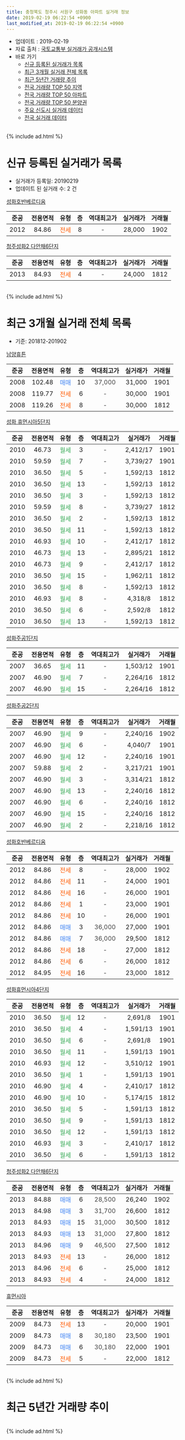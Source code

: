 ```yaml
---
title: 충청북도 청주시 서원구 성화동 아파트 실거래 정보
date: 2019-02-19 06:22:54 +0900
last_modified_at: 2019-02-19 06:22:54 +0900
---
```


* 업데이트 : 2019-02-19
* 자료 출처 : [국토교통부 실거래가 공개시스템](http://rt.molit.go.kr)
* 바로 가기
    * [신규 등록된 실거래가 목록](#신규-등록된-실거래가-목록)
    * [최근 3개월 실거래 전체 목록](#최근-3개월-실거래-전체-목록)
    * [최근 5년간 거래량 추이](#최근-5년간-거래량-추이)
    * [전국 거래량 TOP 50 지역](https://ayogom.github.io/apt-trade-info/최근-3개월-전국에서-가장-거래가-많이-발생한-지역)
    * [전국 거래량 TOP 50 아파트](https://ayogom.github.io/apt-trade-info/최근-3개월-전국에서-가장-거래가-많이-발생한-아파트)
    * [전국 거래량 TOP 50 분양권](https://ayogom.github.io/apt-trade-info/최근-3개월-전국에서-가장-거래가-많이-발생한-분양권)
    * [주요 신도시 실거래 데이터](https://ayogom.github.io/apt-trade-info/주요-신도시)
    * [전국 실거래 데이터](https://ayogom.github.io/apt-trade-info/전국)
<br>
{% include ad.html %}
<br>

# 신규 등록된 실거래가 목록
* 실거래가 등록일: 20190219
* 업데이트 된 실거래 수: 2 건


[성화호반베르디움](https://search.naver.com/search.naver?query=%EC%B6%A9%EC%B2%AD%EB%B6%81%EB%8F%84+%EC%B2%AD%EC%A3%BC%EC%8B%9C+%EC%84%9C%EC%9B%90%EA%B5%AC+%EC%84%B1%ED%99%94%EB%8F%99+%EC%84%B1%ED%99%94%ED%98%B8%EB%B0%98%EB%B2%A0%EB%A5%B4%EB%94%94%EC%9B%80)

|준공|전용면적|유형|층|역대최고가|실거래가|거래월|
|:---:|:---:|:---:|:---:|:---:|:---:|:---:|
|2012|84.86|<span style="color:#ff5a00">전세</span>|8|<span style="color:#444444">-</span>|28,000|1902|

[청주성화2 다안채6단지](https://search.naver.com/search.naver?query=%EC%B6%A9%EC%B2%AD%EB%B6%81%EB%8F%84+%EC%B2%AD%EC%A3%BC%EC%8B%9C+%EC%84%9C%EC%9B%90%EA%B5%AC+%EC%84%B1%ED%99%94%EB%8F%99+%EC%B2%AD%EC%A3%BC%EC%84%B1%ED%99%942+%EB%8B%A4%EC%95%88%EC%B1%846%EB%8B%A8%EC%A7%80)

|준공|전용면적|유형|층|역대최고가|실거래가|거래월|
|:---:|:---:|:---:|:---:|:---:|:---:|:---:|
|2013|84.93|<span style="color:#ff5a00">전세</span>|4|<span style="color:#444444">-</span>|24,000|1812|


<br>
{% include ad.html %}
<br>

# 최근 3개월 실거래 전체 목록
* 기준: 201812-201902


[남양휴튼](https://search.naver.com/search.naver?query=%EC%B6%A9%EC%B2%AD%EB%B6%81%EB%8F%84+%EC%B2%AD%EC%A3%BC%EC%8B%9C+%EC%84%9C%EC%9B%90%EA%B5%AC+%EC%84%B1%ED%99%94%EB%8F%99+%EB%82%A8%EC%96%91%ED%9C%B4%ED%8A%BC)

|준공|전용면적|유형|층|역대최고가|실거래가|거래월|
|:---:|:---:|:---:|:---:|:---:|:---:|:---:|
|2008|102.48|<span style="color:#4285f3">매매</span>|10|<span style="color:#444444">37,000</span>|31,000|1901|
|2008|119.77|<span style="color:#ff5a00">전세</span>|6|<span style="color:#444444">-</span>|30,000|1901|
|2008|119.26|<span style="color:#ff5a00">전세</span>|8|<span style="color:#444444">-</span>|30,000|1812|

[성화 휴먼시아5단지](https://search.naver.com/search.naver?query=%EC%B6%A9%EC%B2%AD%EB%B6%81%EB%8F%84+%EC%B2%AD%EC%A3%BC%EC%8B%9C+%EC%84%9C%EC%9B%90%EA%B5%AC+%EC%84%B1%ED%99%94%EB%8F%99+%EC%84%B1%ED%99%94+%ED%9C%B4%EB%A8%BC%EC%8B%9C%EC%95%845%EB%8B%A8%EC%A7%80)

|준공|전용면적|유형|층|역대최고가|실거래가|거래월|
|:---:|:---:|:---:|:---:|:---:|:---:|:---:|
|2010|46.73|<span style="color:#34a853">월세</span>|3|<span style="color:#444444">-</span>|2,412/17|1901|
|2010|59.59|<span style="color:#34a853">월세</span>|7|<span style="color:#444444">-</span>|3,739/27|1901|
|2010|36.50|<span style="color:#34a853">월세</span>|5|<span style="color:#444444">-</span>|1,592/13|1812|
|2010|36.50|<span style="color:#34a853">월세</span>|13|<span style="color:#444444">-</span>|1,592/13|1812|
|2010|36.50|<span style="color:#34a853">월세</span>|3|<span style="color:#444444">-</span>|1,592/13|1812|
|2010|59.59|<span style="color:#34a853">월세</span>|8|<span style="color:#444444">-</span>|3,739/27|1812|
|2010|36.50|<span style="color:#34a853">월세</span>|2|<span style="color:#444444">-</span>|1,592/13|1812|
|2010|36.50|<span style="color:#34a853">월세</span>|11|<span style="color:#444444">-</span>|1,592/13|1812|
|2010|46.93|<span style="color:#34a853">월세</span>|10|<span style="color:#444444">-</span>|2,412/17|1812|
|2010|46.73|<span style="color:#34a853">월세</span>|13|<span style="color:#444444">-</span>|2,895/21|1812|
|2010|46.73|<span style="color:#34a853">월세</span>|9|<span style="color:#444444">-</span>|2,412/17|1812|
|2010|36.50|<span style="color:#34a853">월세</span>|15|<span style="color:#444444">-</span>|1,962/11|1812|
|2010|36.50|<span style="color:#34a853">월세</span>|8|<span style="color:#444444">-</span>|1,592/13|1812|
|2010|46.93|<span style="color:#34a853">월세</span>|8|<span style="color:#444444">-</span>|4,318/8|1812|
|2010|36.50|<span style="color:#34a853">월세</span>|6|<span style="color:#444444">-</span>|2,592/8|1812|
|2010|36.50|<span style="color:#34a853">월세</span>|13|<span style="color:#444444">-</span>|1,592/13|1812|

[성화주공1단지](https://search.naver.com/search.naver?query=%EC%B6%A9%EC%B2%AD%EB%B6%81%EB%8F%84+%EC%B2%AD%EC%A3%BC%EC%8B%9C+%EC%84%9C%EC%9B%90%EA%B5%AC+%EC%84%B1%ED%99%94%EB%8F%99+%EC%84%B1%ED%99%94%EC%A3%BC%EA%B3%B51%EB%8B%A8%EC%A7%80)

|준공|전용면적|유형|층|역대최고가|실거래가|거래월|
|:---:|:---:|:---:|:---:|:---:|:---:|:---:|
|2007|36.65|<span style="color:#34a853">월세</span>|11|<span style="color:#444444">-</span>|1,503/12|1901|
|2007|46.90|<span style="color:#34a853">월세</span>|7|<span style="color:#444444">-</span>|2,264/16|1812|
|2007|46.90|<span style="color:#34a853">월세</span>|15|<span style="color:#444444">-</span>|2,264/16|1812|

[성화주공2단지](https://search.naver.com/search.naver?query=%EC%B6%A9%EC%B2%AD%EB%B6%81%EB%8F%84+%EC%B2%AD%EC%A3%BC%EC%8B%9C+%EC%84%9C%EC%9B%90%EA%B5%AC+%EC%84%B1%ED%99%94%EB%8F%99+%EC%84%B1%ED%99%94%EC%A3%BC%EA%B3%B52%EB%8B%A8%EC%A7%80)

|준공|전용면적|유형|층|역대최고가|실거래가|거래월|
|:---:|:---:|:---:|:---:|:---:|:---:|:---:|
|2007|46.90|<span style="color:#34a853">월세</span>|9|<span style="color:#444444">-</span>|2,240/16|1902|
|2007|46.90|<span style="color:#34a853">월세</span>|6|<span style="color:#444444">-</span>|4,040/7|1901|
|2007|46.90|<span style="color:#34a853">월세</span>|12|<span style="color:#444444">-</span>|2,240/16|1901|
|2007|59.88|<span style="color:#34a853">월세</span>|2|<span style="color:#444444">-</span>|3,217/21|1901|
|2007|46.90|<span style="color:#34a853">월세</span>|3|<span style="color:#444444">-</span>|3,314/21|1812|
|2007|46.90|<span style="color:#34a853">월세</span>|13|<span style="color:#444444">-</span>|2,240/16|1812|
|2007|46.90|<span style="color:#34a853">월세</span>|6|<span style="color:#444444">-</span>|2,240/16|1812|
|2007|46.90|<span style="color:#34a853">월세</span>|15|<span style="color:#444444">-</span>|2,240/16|1812|
|2007|46.90|<span style="color:#34a853">월세</span>|2|<span style="color:#444444">-</span>|2,218/16|1812|

[성화호반베르디움](https://search.naver.com/search.naver?query=%EC%B6%A9%EC%B2%AD%EB%B6%81%EB%8F%84+%EC%B2%AD%EC%A3%BC%EC%8B%9C+%EC%84%9C%EC%9B%90%EA%B5%AC+%EC%84%B1%ED%99%94%EB%8F%99+%EC%84%B1%ED%99%94%ED%98%B8%EB%B0%98%EB%B2%A0%EB%A5%B4%EB%94%94%EC%9B%80)

|준공|전용면적|유형|층|역대최고가|실거래가|거래월|
|:---:|:---:|:---:|:---:|:---:|:---:|:---:|
|2012|84.86|<span style="color:#ff5a00">전세</span>|8|<span style="color:#444444">-</span>|28,000|1902|
|2012|84.86|<span style="color:#ff5a00">전세</span>|11|<span style="color:#444444">-</span>|24,000|1901|
|2012|84.86|<span style="color:#ff5a00">전세</span>|16|<span style="color:#444444">-</span>|26,000|1901|
|2012|84.86|<span style="color:#ff5a00">전세</span>|1|<span style="color:#444444">-</span>|23,000|1901|
|2012|84.86|<span style="color:#ff5a00">전세</span>|10|<span style="color:#444444">-</span>|26,000|1901|
|2012|84.86|<span style="color:#4285f3">매매</span>|3|<span style="color:#444444">36,000</span>|27,000|1901|
|2012|84.86|<span style="color:#4285f3">매매</span>|7|<span style="color:#444444">36,000</span>|29,500|1812|
|2012|84.86|<span style="color:#ff5a00">전세</span>|18|<span style="color:#444444">-</span>|27,000|1812|
|2012|84.86|<span style="color:#ff5a00">전세</span>|6|<span style="color:#444444">-</span>|26,000|1812|
|2012|84.95|<span style="color:#ff5a00">전세</span>|16|<span style="color:#444444">-</span>|23,000|1812|


<script async src="//pagead2.googlesyndication.com/pagead/js/adsbygoogle.js"></script>
<!-- 기본 -->
<ins class="adsbygoogle"
     style="display:block"
     data-ad-client="ca-pub-2446590836940007"
     data-ad-slot="1659523306"
     data-ad-format="auto"
     data-full-width-responsive="true"></ins>
<script>
(adsbygoogle = window.adsbygoogle || []).push({});
</script>


[성화휴먼시아4단지](https://search.naver.com/search.naver?query=%EC%B6%A9%EC%B2%AD%EB%B6%81%EB%8F%84+%EC%B2%AD%EC%A3%BC%EC%8B%9C+%EC%84%9C%EC%9B%90%EA%B5%AC+%EC%84%B1%ED%99%94%EB%8F%99+%EC%84%B1%ED%99%94%ED%9C%B4%EB%A8%BC%EC%8B%9C%EC%95%844%EB%8B%A8%EC%A7%80)

|준공|전용면적|유형|층|역대최고가|실거래가|거래월|
|:---:|:---:|:---:|:---:|:---:|:---:|:---:|
|2010|36.50|<span style="color:#34a853">월세</span>|12|<span style="color:#444444">-</span>|2,691/8|1901|
|2010|36.50|<span style="color:#34a853">월세</span>|4|<span style="color:#444444">-</span>|1,591/13|1901|
|2010|36.50|<span style="color:#34a853">월세</span>|6|<span style="color:#444444">-</span>|2,691/8|1901|
|2010|36.50|<span style="color:#34a853">월세</span>|11|<span style="color:#444444">-</span>|1,591/13|1901|
|2010|46.93|<span style="color:#34a853">월세</span>|12|<span style="color:#444444">-</span>|3,510/12|1901|
|2010|36.50|<span style="color:#34a853">월세</span>|1|<span style="color:#444444">-</span>|1,591/13|1901|
|2010|46.90|<span style="color:#34a853">월세</span>|4|<span style="color:#444444">-</span>|2,410/17|1812|
|2010|46.90|<span style="color:#34a853">월세</span>|10|<span style="color:#444444">-</span>|5,174/15|1812|
|2010|36.50|<span style="color:#34a853">월세</span>|5|<span style="color:#444444">-</span>|1,591/13|1812|
|2010|36.50|<span style="color:#34a853">월세</span>|9|<span style="color:#444444">-</span>|1,591/13|1812|
|2010|36.50|<span style="color:#34a853">월세</span>|12|<span style="color:#444444">-</span>|1,591/13|1812|
|2010|46.93|<span style="color:#34a853">월세</span>|3|<span style="color:#444444">-</span>|2,410/17|1812|
|2010|36.50|<span style="color:#34a853">월세</span>|6|<span style="color:#444444">-</span>|1,591/13|1812|

[청주성화2 다안채6단지](https://search.naver.com/search.naver?query=%EC%B6%A9%EC%B2%AD%EB%B6%81%EB%8F%84+%EC%B2%AD%EC%A3%BC%EC%8B%9C+%EC%84%9C%EC%9B%90%EA%B5%AC+%EC%84%B1%ED%99%94%EB%8F%99+%EC%B2%AD%EC%A3%BC%EC%84%B1%ED%99%942+%EB%8B%A4%EC%95%88%EC%B1%846%EB%8B%A8%EC%A7%80)

|준공|전용면적|유형|층|역대최고가|실거래가|거래월|
|:---:|:---:|:---:|:---:|:---:|:---:|:---:|
|2013|84.88|<span style="color:#4285f3">매매</span>|6|<span style="color:#444444">28,500</span>|26,240|1902|
|2013|84.98|<span style="color:#4285f3">매매</span>|3|<span style="color:#444444">31,700</span>|26,600|1812|
|2013|84.93|<span style="color:#4285f3">매매</span>|15|<span style="color:#444444">31,000</span>|30,500|1812|
|2013|84.93|<span style="color:#4285f3">매매</span>|13|<span style="color:#444444">31,000</span>|27,800|1812|
|2013|84.96|<span style="color:#4285f3">매매</span>|9|<span style="color:#444444">46,500</span>|27,500|1812|
|2013|84.93|<span style="color:#ff5a00">전세</span>|13|<span style="color:#444444">-</span>|26,000|1812|
|2013|84.96|<span style="color:#ff5a00">전세</span>|6|<span style="color:#444444">-</span>|25,000|1812|
|2013|84.93|<span style="color:#ff5a00">전세</span>|4|<span style="color:#444444">-</span>|24,000|1812|

[휴먼시아](https://search.naver.com/search.naver?query=%EC%B6%A9%EC%B2%AD%EB%B6%81%EB%8F%84+%EC%B2%AD%EC%A3%BC%EC%8B%9C+%EC%84%9C%EC%9B%90%EA%B5%AC+%EC%84%B1%ED%99%94%EB%8F%99+%ED%9C%B4%EB%A8%BC%EC%8B%9C%EC%95%84)

|준공|전용면적|유형|층|역대최고가|실거래가|거래월|
|:---:|:---:|:---:|:---:|:---:|:---:|:---:|
|2009|84.73|<span style="color:#ff5a00">전세</span>|13|<span style="color:#444444">-</span>|20,000|1901|
|2009|84.73|<span style="color:#4285f3">매매</span>|8|<span style="color:#444444">30,180</span>|23,500|1901|
|2009|84.73|<span style="color:#4285f3">매매</span>|6|<span style="color:#444444">30,180</span>|22,000|1901|
|2009|84.73|<span style="color:#ff5a00">전세</span>|5|<span style="color:#444444">-</span>|22,000|1812|


<br>
{% include ad.html %}
<br>

# 최근 5년간 거래량 추이


<div style="width:100%;">
    <canvas id="deal_progress" height="200"></canvas>
</div>

<script>
new Chart(document.getElementById("deal_progress"), {
    type: 'line',
    data: {
        labels: ['201402','201403','201404','201405','201406','201407','201408','201409','201410','201411','201412','201501','201502','201503','201504','201505','201506','201507','201508','201509','201510','201511','201512','201601','201602','201603','201604','201605','201606','201607','201608','201609','201610','201611','201612','201701','201702','201703','201704','201705','201706','201707','201708','201709','201710','201711','201712','201801','201802','201803','201804','201805','201806','201807','201808','201809','201810','201811','201812','201901','201902'],
        datasets: [{
            label: '매매',
            pointRadius: 1,
            data: [19, 16, 16, 13, 11, 15, 8, 11, 4, 9, 7, 14, 13, 19, 7, 7, 11, 8, 6, 10, 8, 7, 5, 6, 1, 5, 9, 18, 4, 8, 13, 12, 16, 8, 5, 6, 10, 7, 6, 17, 19, 13, 14, 14, 21, 9, 8, 5, 2, 10, 6, 1, 5, 5, 2, 8, 2, 2, 5, 4, 1],
            borderColor: "rgba(255, 201, 14, 1)",
            backgroundColor: "rgba(255, 201, 14, 0.5)",
            fill: false,
            lineTension: 0
        },{
            label: '전월세',
            pointRadius: 1,
            data: [12, 14, 19, 15, 16, 15, 8, 14, 10, 46, 54, 18, 23, 23, 17, 14, 22, 39, 17, 25, 14, 12, 10, 19, 4, 15, 14, 19, 15, 11, 8, 13, 8, 28, 45, 25, 20, 22, 17, 16, 22, 39, 20, 23, 10, 18, 18, 23, 15, 24, 25, 19, 19, 13, 9, 11, 26, 23, 36, 18, 2],
            borderColor: "rgba(0, 141, 185, 1)",
            backgroundColor: "rgba(0, 141, 185, 0.5)",
            fill: false,
            lineTension: 0
        }
        ]
    },
    options: {
        responsive: true,
        title: {
            display: false
        },
        tooltips: {
            mode: 'index',
            intersect: false
        },
        hover: {
            mode: 'nearest',
            intersect: true
        },
        scales: {
            xAxes: [{
                display: true,
                scaleLabel: {
                    display: true,
                    labelString: '년/월'
                }
            }],
            yAxes: [{
                display: true,
                ticks: {
                    suggestedMin: 0,
                },
                scaleLabel: {
                    display: true,
                    labelString: '실거래 수'
                }
            }]
        }
    }
});

</script>


<br>
{% include ad.html %}
<br>

